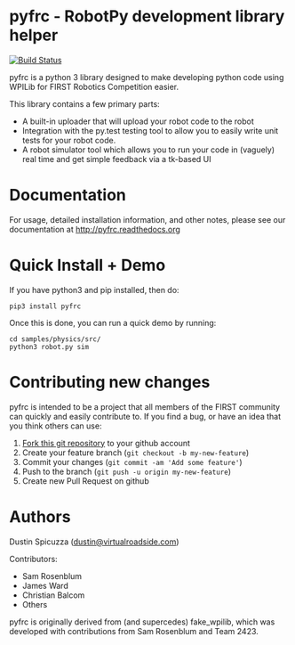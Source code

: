pyfrc - RobotPy development library helper
==========================================

[![Build Status](https://travis-ci.org/robotpy/pyfrc.svg)](https://travis-ci.org/robotpy/pyfrc)

pyfrc is a python 3 library designed to make developing python code using WPILib for
FIRST Robotics Competition easier.

This library contains a few primary parts:

* A built-in uploader that will upload your robot code to the robot
* Integration with the py.test testing tool to allow you to easily write unit
  tests for your robot code.
* A robot simulator tool which allows you to run your code in (vaguely) real
  time and get simple feedback via a tk-based UI
  
Documentation
=============

For usage, detailed installation information, and other notes, please see
our documentation at http://pyfrc.readthedocs.org

Quick Install + Demo
====================

If you have python3 and pip installed, then do:

    pip3 install pyfrc

Once this is done, you can run a quick demo by running:

    cd samples/physics/src/
    python3 robot.py sim


Contributing new changes
========================

pyfrc is intended to be a project that all members of the FIRST community can
quickly and easily contribute to. If you find a bug, or have an idea that you
think others can use:

1. [Fork this git repository](https://github.com/robotpy/robotpy/fork) to your github account
2. Create your feature branch (`git checkout -b my-new-feature`)
3. Commit your changes (`git commit -am 'Add some feature'`)
4. Push to the branch (`git push -u origin my-new-feature`)
5. Create new Pull Request on github


Authors
=======

Dustin Spicuzza (dustin@virtualroadside.com)

Contributors:

* Sam Rosenblum
* James Ward
* Christian Balcom
* Others

pyfrc is originally derived from (and supercedes) fake_wpilib, which was
developed with contributions from Sam Rosenblum and Team 2423. 
